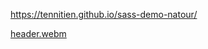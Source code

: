 https://tennitien.github.io/sass-demo-natour/

[header.webm](https://github.com/tennitien/sass-demo-natour/assets/136183299/fdaefbf2-9739-42af-90ce-05eec5be8c31)
